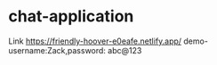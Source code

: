 # chat-application
Link https://friendly-hoover-e0eafe.netlify.app/
demo- username:Zack,password: abc@123
